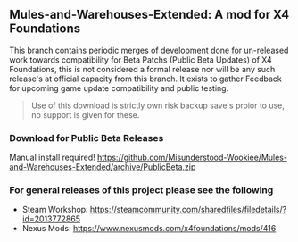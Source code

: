 ## Mules-and-Warehouses-Extended: A mod for X4 Foundations
This branch contains periodic merges of development done for un-released work towards compatibility for  Beta Patchs (Public Beta Updates) of X4 Foundations, this is not considered a formal release nor will be any such release's at official capacity from this branch. It exists to gather Feedback for upcoming game update compatibility and public testing.

> Use of this download is strictly own risk backup save's proior to use, no support is given for these.


### Download for Public Beta Releases 
Manual install required!
https://github.com/Misunderstood-Wookiee/Mules-and-Warehouses-Extended/archive/PublicBeta.zip


### For general releases of this project please see the following
* Steam Workshop: https://steamcommunity.com/sharedfiles/filedetails/?id=2013772865
* Nexus Mods: https://www.nexusmods.com/x4foundations/mods/416
